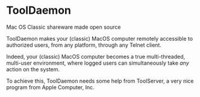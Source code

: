 ToolDaemon
==========

Mac OS Classic shareware made open source

ToolDaemon makes your (classic) MacOS computer remotely accessible to authorized users, from any platform, through any Telnet client.

Indeed, your (classic) MacOS computer becomes a true multi-threaded, multi-user environment, where logged users can simultaneously take *any* action on the system.

To achieve this, ToolDaemon needs some help from ToolServer, a very nice program from Apple Computer, Inc.  

